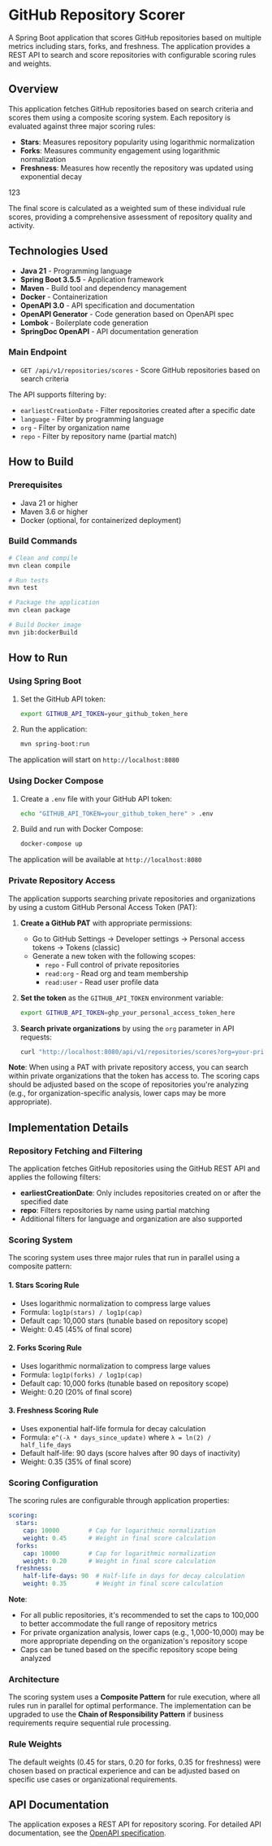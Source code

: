 # GitHub Repository Scorer

A Spring Boot application that scores GitHub repositories based on multiple metrics including stars, forks, and
freshness. The application provides a REST API to search and score repositories with configurable scoring rules and
weights.

## Overview

This application fetches GitHub repositories based on search criteria and scores them using a composite scoring system.
Each repository is evaluated against three major scoring rules:

- **Stars**: Measures repository popularity using logarithmic normalization
- **Forks**: Measures community engagement using logarithmic normalization
- **Freshness**: Measures how recently the repository was updated using exponential decay


123


The final score is calculated as a weighted sum of these individual rule scores, providing a comprehensive assessment of
repository quality and activity.

## Technologies Used

- **Java 21** - Programming language
- **Spring Boot 3.5.5** - Application framework
- **Maven** - Build tool and dependency management
- **Docker** - Containerization
- **OpenAPI 3.0** - API specification and documentation
- **OpenAPI Generator** - Code generation based on OpenAPI spec
- **Lombok** - Boilerplate code generation
- **SpringDoc OpenAPI** - API documentation generation

### Main Endpoint

- `GET /api/v1/repositories/scores` - Score GitHub repositories based on search criteria

The API supports filtering by:

- `earliestCreationDate` - Filter repositories created after a specific date
- `language` - Filter by programming language
- `org` - Filter by organization name
- `repo` - Filter by repository name (partial match)

## How to Build

### Prerequisites

- Java 21 or higher
- Maven 3.6 or higher
- Docker (optional, for containerized deployment)

### Build Commands

```bash
# Clean and compile
mvn clean compile

# Run tests
mvn test

# Package the application
mvn clean package

# Build Docker image
mvn jib:dockerBuild
```

## How to Run

### Using Spring Boot

1. Set the GitHub API token:
   ```bash
   export GITHUB_API_TOKEN=your_github_token_here
   ```

2. Run the application:
   ```bash
   mvn spring-boot:run
   ```

The application will start on `http://localhost:8080`

### Using Docker Compose

1. Create a `.env` file with your GitHub API token:
   ```bash
   echo "GITHUB_API_TOKEN=your_github_token_here" > .env
   ```

2. Build and run with Docker Compose:
   ```bash
   docker-compose up
   ```

The application will be available at `http://localhost:8080`

### Private Repository Access

The application supports searching private repositories and organizations by using a custom GitHub Personal Access
Token (PAT):

1. **Create a GitHub PAT** with appropriate permissions:
    - Go to GitHub Settings → Developer settings → Personal access tokens → Tokens (classic)
    - Generate a new token with the following scopes:
        - `repo` - Full control of private repositories
        - `read:org` - Read org and team membership
        - `read:user` - Read user profile data

2. **Set the token** as the `GITHUB_API_TOKEN` environment variable:
   ```bash
   export GITHUB_API_TOKEN=ghp_your_personal_access_token_here
   ```

3. **Search private organizations** by using the `org` parameter in API requests:
   ```bash
   curl "http://localhost:8080/api/v1/repositories/scores?org=your-private-org"
   ```

**Note**: When using a PAT with private repository access, you can search within private organizations that the token
has access to. The scoring caps should be adjusted based on the scope of repositories you're analyzing (e.g., for
organization-specific analysis, lower caps may be more appropriate).

## Implementation Details

### Repository Fetching and Filtering

The application fetches GitHub repositories using the GitHub REST API and applies the following filters:

- **earliestCreationDate**: Only includes repositories created on or after the specified date
- **repo**: Filters repositories by name using partial matching
- Additional filters for language and organization are also supported

### Scoring System

The scoring system uses three major rules that run in parallel using a composite pattern:

#### 1. Stars Scoring Rule

- Uses logarithmic normalization to compress large values
- Formula: `log1p(stars) / log1p(cap)`
- Default cap: 10,000 stars (tunable based on repository scope)
- Weight: 0.45 (45% of final score)

#### 2. Forks Scoring Rule

- Uses logarithmic normalization to compress large values
- Formula: `log1p(forks) / log1p(cap)`
- Default cap: 10,000 forks (tunable based on repository scope)
- Weight: 0.20 (20% of final score)

#### 3. Freshness Scoring Rule

- Uses exponential half-life formula for decay calculation
- Formula: `e^(-λ * days_since_update)` where `λ = ln(2) / half_life_days`
- Default half-life: 90 days (score halves after 90 days of inactivity)
- Weight: 0.35 (35% of final score)

### Scoring Configuration

The scoring rules are configurable through application properties:

```yaml
scoring:
  stars:
    cap: 10000        # Cap for logarithmic normalization
    weight: 0.45      # Weight in final score calculation
  forks:
    cap: 10000        # Cap for logarithmic normalization  
    weight: 0.20      # Weight in final score calculation
  freshness:
    half-life-days: 90  # Half-life in days for decay calculation
    weight: 0.35        # Weight in final score calculation
```

**Note**:

- For all public repositories, it's recommended to set the caps to 100,000 to better accommodate the full range of
  repository metrics
- For private organization analysis, lower caps (e.g., 1,000-10,000) may be more appropriate depending on the
  organization's repository scope
- Caps can be tuned based on the specific repository scope being analyzed

### Architecture

The scoring system uses a **Composite Pattern** for rule execution, where all rules run in parallel for optimal
performance. The implementation can be upgraded to use the **Chain of Responsibility Pattern** if business requirements
require sequential rule processing.

### Rule Weights

The default weights (0.45 for stars, 0.20 for forks, 0.35 for freshness) were chosen based on practical experience and
can be adjusted based on specific use cases or organizational requirements.

## API Documentation

The application exposes a REST API for repository scoring. For detailed API documentation, see
the [OpenAPI specification](github-repo-scorer.openapi.yaml).